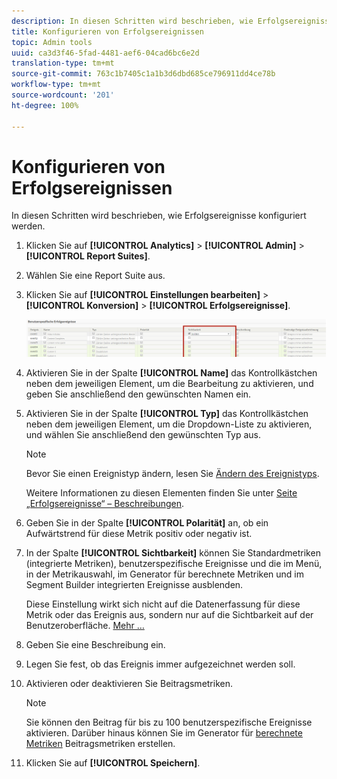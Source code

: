 ```yaml
---
description: In diesen Schritten wird beschrieben, wie Erfolgsereignisse konfiguriert werden.
title: Konfigurieren von Erfolgsereignissen
topic: Admin tools
uuid: ca3d3f46-5fad-4481-aef6-04cad6bc6e2d
translation-type: tm+mt
source-git-commit: 763c1b7405c1a1b3d6dbd685ce796911dd4ce78b
workflow-type: tm+mt
source-wordcount: '201'
ht-degree: 100%

---
```



# Konfigurieren von Erfolgsereignissen

In diesen Schritten wird beschrieben, wie Erfolgsereignisse konfiguriert werden.

1. Klicken Sie auf **[!UICONTROL Analytics]** > **[!UICONTROL Admin]** > **[!UICONTROL Report Suites]**.
1. Wählen Sie eine Report Suite aus.
1. Klicken Sie auf **[!UICONTROL Einstellungen bearbeiten]** > **[!UICONTROL Konversion]** > **[!UICONTROL Erfolgsereignisse]**.

   ![Schritt Ergebnis](assets/success_event_page.png)

1. Aktivieren Sie in der Spalte **[!UICONTROL Name]** das Kontrollkästchen neben dem jeweiligen Element, um die Bearbeitung zu aktivieren, und geben Sie anschließend den gewünschten Namen ein.
1. Aktivieren Sie in der Spalte **[!UICONTROL Typ]** das Kontrollkästchen neben dem jeweiligen Element, um die Dropdown-Liste zu aktivieren, und wählen Sie anschließend den gewünschten Typ aus.

   >[!NOTE]
   >
   >Bevor Sie einen Ereignistyp ändern, lesen Sie [Ändern des Ereignistyps](/help/admin/admin/c-success-events/event-type.md).

   Weitere Informationen zu diesen Elementen finden Sie unter [Seite „Erfolgsereignisse“ – Beschreibungen](/help/admin/admin/c-success-events/success-event.md).

1. Geben Sie in der Spalte **[!UICONTROL Polarität]** an, ob ein Aufwärtstrend für diese Metrik positiv oder negativ ist.
1. In der Spalte **[!UICONTROL Sichtbarkeit]** können Sie Standardmetriken (integrierte Metriken), benutzerspezifische Ereignisse und die im Menü, in der Metrikauswahl, im Generator für berechnete Metriken und im Segment Builder integrierten Ereignisse ausblenden.

   Diese Einstellung wirkt sich nicht auf die Datenerfassung für diese Metrik oder das Ereignis aus, sondern nur auf die Sichtbarkeit auf der Benutzeroberfläche. [Mehr …](/help/admin/admin/metric-visibility.md)
1. Geben Sie eine Beschreibung ein.
1. Legen Sie fest, ob das Ereignis immer aufgezeichnet werden soll.
1. Aktivieren oder deaktivieren Sie Beitragsmetriken.

   >[!NOTE]
   >
   >Sie können den Beitrag für bis zu 100 benutzerspezifische Ereignisse aktivieren. Darüber hinaus können Sie im Generator für [berechnete Metriken](/help/components/c-calcmetrics/c-workflow/cm-workflow/c-build-metrics/participation-metric.md) Beitragsmetriken erstellen.

1. Klicken Sie auf **[!UICONTROL Speichern]**.

